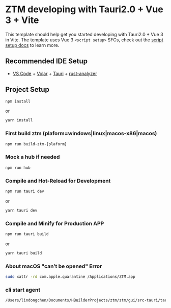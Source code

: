 # ZTM developing with  Tauri2.0 + Vue 3 + Vite

This template should help get you started developing with Tauri2.0 + Vue 3 in Vite. The template uses Vue 3 `<script setup>` SFCs, check out the [script setup docs](https://v3.vuejs.org/api/sfc-script-setup.html#sfc-script-setup) to learn more.

## Recommended IDE Setup

- [VS Code](https://code.visualstudio.com/) + [Volar](https://marketplace.visualstudio.com/items?itemName=Vue.volar) + [Tauri](https://marketplace.visualstudio.com/items?itemName=tauri-apps.tauri-vscode) + [rust-analyzer](https://marketplace.visualstudio.com/items?itemName=rust-lang.rust-analyzer)

## Project Setup

```sh
npm install
```
or
```sh
yarn install
```

### First build ztm (plaform=windows|linux|macos-x86|macos)
```sh
npm run build-ztm-{plaform}
```

### Mock a hub if needed
```sh
npm run hub
```

### Compile and Hot-Reload for Development
```sh
npm run tauri dev
```
or
```sh
yarn tauri dev
```

### Compile and Minify for Production APP

```sh
npm run tauri build
```
or
```sh
yarn tauri build
```

### About macOS "can’t be opened" Error
```sh
sudo xattr -rd com.apple.quarantine /Applications/ZTM.app
```

### cli start agent
```sh
/Users/lindongchen/Documents/HBuilderProjects/ztm/ztm/gui/src-tauri/target/debug/ztmctl ./main --pipy repo://ztm/agent --args --listen 7777 --data /Users/lindongchen/Documents/ztmdb --pipy-options --log-file=/Users/lindongchen/Documents/ztm.log
```